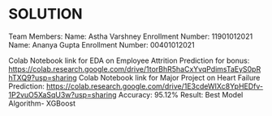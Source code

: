 # SOLUTION
Team Members:
Name: Astha Varshney
Enrollment Number: 11901012021
Name: Ananya Gupta
Enrollment Number: 00401012021

Colab Notebook link for EDA on Employee Attrition Prediction for bonus: https://colab.research.google.com/drive/1torBhR5haCxYvqPdimsTaEyS0pRhTXQ9?usp=sharing
Colab Notebook link for Major Project on Heart Failure Prediction: https://colab.research.google.com/drive/1E3cdeWIXc8YpHEDfv-1P2vuO5XaSqU3w?usp=sharing
Accuracy: 95.12%
Result: Best Model Algorithm- XGBoost
